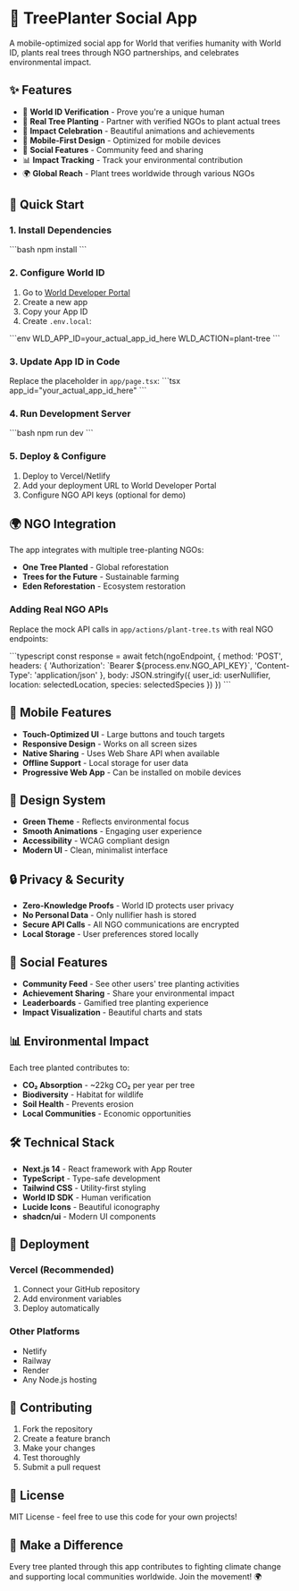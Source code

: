 # 🌱 TreePlanter Social App

A mobile-optimized social app for World that verifies humanity with World ID, plants real trees through NGO partnerships, and celebrates environmental impact.

## ✨ Features

- 🔐 **World ID Verification** - Prove you're a unique human
- 🌳 **Real Tree Planting** - Partner with verified NGOs to plant actual trees
- 🎉 **Impact Celebration** - Beautiful animations and achievements
- 📱 **Mobile-First Design** - Optimized for mobile devices
- 🤝 **Social Features** - Community feed and sharing
- 📊 **Impact Tracking** - Track your environmental contribution
- 🌍 **Global Reach** - Plant trees worldwide through various NGOs

## 🚀 Quick Start

### 1. Install Dependencies
\`\`\`bash
npm install
\`\`\`

### 2. Configure World ID
1. Go to [World Developer Portal](https://developer.worldcoin.org)
2. Create a new app
3. Copy your App ID
4. Create `.env.local`:

\`\`\`env
WLD_APP_ID=your_actual_app_id_here
WLD_ACTION=plant-tree
\`\`\`

### 3. Update App ID in Code
Replace the placeholder in `app/page.tsx`:
\`\`\`tsx
app_id="your_actual_app_id_here"
\`\`\`

### 4. Run Development Server
\`\`\`bash
npm run dev
\`\`\`

### 5. Deploy & Configure
1. Deploy to Vercel/Netlify
2. Add your deployment URL to World Developer Portal
3. Configure NGO API keys (optional for demo)

## 🌍 NGO Integration

The app integrates with multiple tree-planting NGOs:

- **One Tree Planted** - Global reforestation
- **Trees for the Future** - Sustainable farming
- **Eden Reforestation** - Ecosystem restoration

### Adding Real NGO APIs

Replace the mock API calls in `app/actions/plant-tree.ts` with real NGO endpoints:

\`\`\`typescript
const response = await fetch(ngoEndpoint, {
  method: 'POST',
  headers: {
    'Authorization': \`Bearer \${process.env.NGO_API_KEY}\`,
    'Content-Type': 'application/json'
  },
  body: JSON.stringify({
    user_id: userNullifier,
    location: selectedLocation,
    species: selectedSpecies
  })
})
\`\`\`

## 📱 Mobile Features

- **Touch-Optimized UI** - Large buttons and touch targets
- **Responsive Design** - Works on all screen sizes
- **Native Sharing** - Uses Web Share API when available
- **Offline Support** - Local storage for user data
- **Progressive Web App** - Can be installed on mobile devices

## 🎨 Design System

- **Green Theme** - Reflects environmental focus
- **Smooth Animations** - Engaging user experience
- **Accessibility** - WCAG compliant design
- **Modern UI** - Clean, minimalist interface

## 🔒 Privacy & Security

- **Zero-Knowledge Proofs** - World ID protects user privacy
- **No Personal Data** - Only nullifier hash is stored
- **Secure API Calls** - All NGO communications are encrypted
- **Local Storage** - User preferences stored locally

## 🌟 Social Features

- **Community Feed** - See other users' tree planting activities
- **Achievement Sharing** - Share your environmental impact
- **Leaderboards** - Gamified tree planting experience
- **Impact Visualization** - Beautiful charts and stats

## 📊 Environmental Impact

Each tree planted contributes to:
- **CO₂ Absorption** - ~22kg CO₂ per year per tree
- **Biodiversity** - Habitat for wildlife
- **Soil Health** - Prevents erosion
- **Local Communities** - Economic opportunities

## 🛠️ Technical Stack

- **Next.js 14** - React framework with App Router
- **TypeScript** - Type-safe development
- **Tailwind CSS** - Utility-first styling
- **World ID SDK** - Human verification
- **Lucide Icons** - Beautiful iconography
- **shadcn/ui** - Modern UI components

## 🚀 Deployment

### Vercel (Recommended)
1. Connect your GitHub repository
2. Add environment variables
3. Deploy automatically

### Other Platforms
- Netlify
- Railway
- Render
- Any Node.js hosting

## 🤝 Contributing

1. Fork the repository
2. Create a feature branch
3. Make your changes
4. Test thoroughly
5. Submit a pull request

## 📄 License

MIT License - feel free to use this code for your own projects!

## 🌱 Make a Difference

Every tree planted through this app contributes to fighting climate change and supporting local communities worldwide. Join the movement! 🌍
